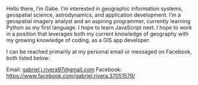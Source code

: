 Hello there, I’m Gabe.
I’m interested in geographic information systems, geospatial science, astrodynamics, and application development.
I’m a geospatial imagery analyst and an aspiring programmer, currently learning Python as my first language. I hope to learn JavaScript next.
I hope to work in a position that leverages both my current knowledge of geography with my growing knowledge of coding, as a GIS app developer.

I can be reached primarily at my personal email or messaged on Facebook, both listed below:

Email: gabriel.j.rivera97@gmail.com
Facebook: https://www.facebook.com/gabriel.rivera.37051579/
